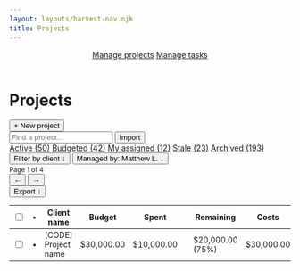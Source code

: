 ```yaml
---
layout: layouts/harvest-nav.njk
title: Projects
---
```


<header id="top-nav">
  <nav>
    <a href="#" class="is-active">Manage projects</a>
    <a href="/harvest-nav/tasks">Manage tasks</a>
  </nav>
</header>

<main>
  <div class="flex justify-space-between">
    <div class="flex">
      <h1>Projects</h1>
      <button class="button primary ml-8">+ New project</button>
    </div>
    <div class="flex">
      <input class="input" type="text" placeholder="Find a project…">
      <button class="button">Import</button>
    </div>
  </div>

  <div class="tabs mt-24 mb-16">
    <nav>
      <a href="#" class="is-active">Active (50)</a>
      <a href="#">Budgeted (42)</a>
      <a href="#">My assigned (12)</a>
      <a href="#">Stale (23)</a>
      <a href="#">Archived (193)</a>
    </nav>
  </div>

  <div class="flex justify-space-between">
    <div class="flex">
      <button class="button button-sm">Filter by client &darr;</button>
      <button class="button button-sm is-filtered"><span>Managed by:</span> Matthew L. &darr;</button>
    </div>
    <div class="flex">
      <small class="ml-8 mr-4">Page 1 of 4</small>
      <div class="button-group">
        <button class="button button-sm is-disabled">&larr;</button>
        <button class="button button-sm">&rarr;</button>
      </div>
      <button class="button button-sm">Export &darr;</button>
    </div>
  </div>

  <div class="table-wrapper">
    <table border="0" class="table mt-24" cellpadding="0" cellspacing="0">
      <tbody>
        <tr>
          <th class="no-width"><input type="checkbox"></th>
          <th class="no-width">•</th>
          <th class="nowrap">Client name</th>
          <th class="no-width text-right">Budget</th>
          <th class="no-width text-right">Spent</th>
          <th class="no-width"></th>
          <th class="no-width text-right">Remaining</th>
          <th class="no-width text-right">Costs</th>
          <th class="no-width">Managers</th>
          <th class="no-width"></th>
        </tr>
      </tbody>
      <tbody>
        <tr>
          <td class="no-width"><input type="checkbox"></td>
          <td class="no-width">•</td>
          <td class="nowrap">
            [CODE] Project name
          </td>
          <td class="no-width text-right">$30,000.00</td>
          <td class="no-width text-right">$10,000.00</td>
          <td class="no-width"><div class="meter"></div></td>
          <td class="no-width text-right nowrap">$20,000.00 (75%)</td>
          <td class="no-width text-right">$30,000.00</td>
          <td class="no-width">
            <img src="/images/matthew-lettini-header.jpg" width="30" height="30" class="avatar">
          </td>
          <td class="no-width"><a href="/harvest-nav/project-analysis" class="button button-sm">•••</a></td>
        </tr>
      </tbody>
    </table>
  </div>
</main>
